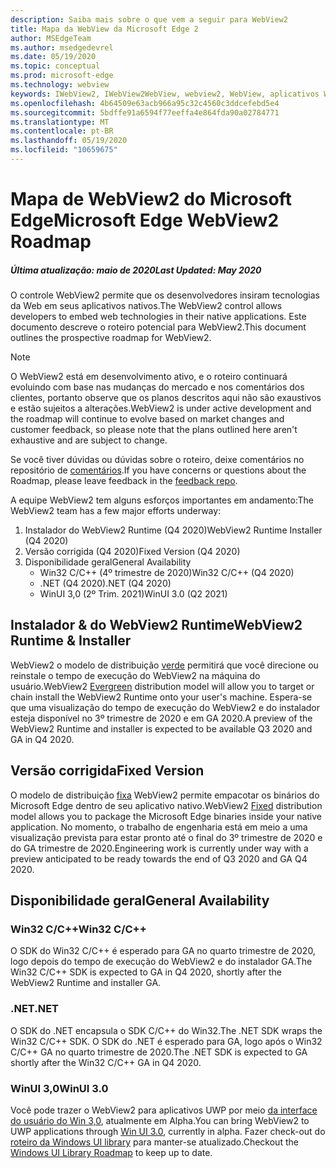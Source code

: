 ```yaml
---
description: Saiba mais sobre o que vem a seguir para WebView2
title: Mapa da WebView da Microsoft Edge 2
author: MSEdgeTeam
ms.author: msedgedevrel
ms.date: 05/19/2020
ms.topic: conceptual
ms.prod: microsoft-edge
ms.technology: webview
keywords: IWebView2, IWebView2WebView, webview2, WebView, aplicativos Win32, Win32, Edge, ICoreWebView2, ICoreWebView2Host, controle do navegador, HTML Edge
ms.openlocfilehash: 4b64509e63acb966a95c32c4560c3ddcefebd5e4
ms.sourcegitcommit: 5bdffe91a6594f77eeffa4e864fda90a02784771
ms.translationtype: MT
ms.contentlocale: pt-BR
ms.lasthandoff: 05/19/2020
ms.locfileid: "10659675"
---
```

# <span data-ttu-id="4e398-104">Mapa de WebView2 do Microsoft Edge</span><span class="sxs-lookup"><span data-stu-id="4e398-104">Microsoft Edge WebView2 Roadmap</span></span>

##### <span data-ttu-id="4e398-105">Última atualização: maio de 2020</span><span class="sxs-lookup"><span data-stu-id="4e398-105">Last Updated: May 2020</span></span>

<span data-ttu-id="4e398-106">O controle WebView2 permite que os desenvolvedores insiram tecnologias da Web em seus aplicativos nativos.</span><span class="sxs-lookup"><span data-stu-id="4e398-106">The WebView2 control allows developers to embed web technologies in their native applications.</span></span> <span data-ttu-id="4e398-107">Este documento descreve o roteiro potencial para WebView2.</span><span class="sxs-lookup"><span data-stu-id="4e398-107">This document outlines the prospective roadmap for WebView2.</span></span> 

> [!NOTE]
> <span data-ttu-id="4e398-108">O WebView2 está em desenvolvimento ativo, e o roteiro continuará evoluindo com base nas mudanças do mercado e nos comentários dos clientes, portanto observe que os planos descritos aqui não são exaustivos e estão sujeitos a alterações.</span><span class="sxs-lookup"><span data-stu-id="4e398-108">WebView2 is under active development and the roadmap will continue to evolve based on market changes and customer feedback, so please note that the plans outlined here aren't exhaustive and are subject to change.</span></span> 

<span data-ttu-id="4e398-109">Se você tiver dúvidas ou dúvidas sobre o roteiro, deixe comentários no repositório de [comentários](https://github.com/MicrosoftEdge/WebViewFeedback).</span><span class="sxs-lookup"><span data-stu-id="4e398-109">If you have concerns or questions about the Roadmap, please leave feedback in the [feedback repo](https://github.com/MicrosoftEdge/WebViewFeedback).</span></span>

<span data-ttu-id="4e398-110">A equipe WebView2 tem alguns esforços importantes em andamento:</span><span class="sxs-lookup"><span data-stu-id="4e398-110">The WebView2 team has a few major efforts underway:</span></span>

1.  <span data-ttu-id="4e398-111">Instalador do WebView2 Runtime (Q4 2020)</span><span class="sxs-lookup"><span data-stu-id="4e398-111">WebView2 Runtime Installer (Q4 2020)</span></span>
2.  <span data-ttu-id="4e398-112">Versão corrigida (Q4 2020)</span><span class="sxs-lookup"><span data-stu-id="4e398-112">Fixed Version (Q4 2020)</span></span>
3.  <span data-ttu-id="4e398-113">Disponibilidade geral</span><span class="sxs-lookup"><span data-stu-id="4e398-113">General Availability</span></span> 
    *   <span data-ttu-id="4e398-114">Win32 C/C++ (4º trimestre de 2020)</span><span class="sxs-lookup"><span data-stu-id="4e398-114">Win32 C/C++ (Q4 2020)</span></span>
    *   <span data-ttu-id="4e398-115">.NET (Q4 2020)</span><span class="sxs-lookup"><span data-stu-id="4e398-115">.NET (Q4 2020)</span></span>
    *   <span data-ttu-id="4e398-116">WinUI 3,0 (2º Trim. 2021)</span><span class="sxs-lookup"><span data-stu-id="4e398-116">WinUI 3.0 (Q2 2021)</span></span>

## <span data-ttu-id="4e398-117">Instalador & do WebView2 Runtime</span><span class="sxs-lookup"><span data-stu-id="4e398-117">WebView2 Runtime & Installer</span></span>

<span data-ttu-id="4e398-118">WebView2 o modelo de distribuição [verde](./concepts/distribution.md#microsoft-edge-webview2-runtime) permitirá que você direcione ou reinstale o tempo de execução do WebView2 na máquina do usuário.</span><span class="sxs-lookup"><span data-stu-id="4e398-118">WebView2 [Evergreen](./concepts/distribution.md#microsoft-edge-webview2-runtime) distribution model will allow you to target or chain install the WebView2 Runtime onto your user's machine.</span></span> <span data-ttu-id="4e398-119">Espera-se que uma visualização do tempo de execução do WebView2 e do instalador esteja disponível no 3º trimestre de 2020 e em GA 2020.</span><span class="sxs-lookup"><span data-stu-id="4e398-119">A preview of the WebView2 Runtime and installer is expected to be available Q3 2020 and GA in Q4 2020.</span></span>

## <span data-ttu-id="4e398-120">Versão corrigida</span><span class="sxs-lookup"><span data-stu-id="4e398-120">Fixed Version</span></span>

<span data-ttu-id="4e398-121">O modelo de distribuição [fixa](./concepts/distribution.md#roadmap) WebView2 permite empacotar os binários do Microsoft Edge dentro de seu aplicativo nativo.</span><span class="sxs-lookup"><span data-stu-id="4e398-121">WebView2 [Fixed](./concepts/distribution.md#roadmap) distribution model allows you to package the Microsoft Edge binaries inside your native application.</span></span> <span data-ttu-id="4e398-122">No momento, o trabalho de engenharia está em meio a uma visualização prevista para estar pronto até o final do 3º trimestre de 2020 e do GA trimestre de 2020.</span><span class="sxs-lookup"><span data-stu-id="4e398-122">Engineering work is currently under way with a preview anticipated to be ready towards the end of  Q3 2020 and GA Q4 2020.</span></span>

## <span data-ttu-id="4e398-123">Disponibilidade geral</span><span class="sxs-lookup"><span data-stu-id="4e398-123">General Availability</span></span> 

### <span data-ttu-id="4e398-124">Win32 C/C++</span><span class="sxs-lookup"><span data-stu-id="4e398-124">Win32 C/C++</span></span>

<span data-ttu-id="4e398-125">O SDK do Win32 C/C++ é esperado para GA no quarto trimestre de 2020, logo depois do tempo de execução do WebView2 e do instalador GA.</span><span class="sxs-lookup"><span data-stu-id="4e398-125">The Win32 C/C++ SDK is expected to GA in Q4 2020, shortly after the WebView2 Runtime and installer GA.</span></span>

### <span data-ttu-id="4e398-126">.NET</span><span class="sxs-lookup"><span data-stu-id="4e398-126">.NET</span></span>

<span data-ttu-id="4e398-127">O SDK do .NET encapsula o SDK C/C++ do Win32.</span><span class="sxs-lookup"><span data-stu-id="4e398-127">The .NET SDK wraps the Win32 C/C++ SDK.</span></span> <span data-ttu-id="4e398-128">O SDK do .NET é esperado para GA, logo após o Win32 C/C++ GA no quarto trimestre de 2020.</span><span class="sxs-lookup"><span data-stu-id="4e398-128">The .NET SDK is expected to GA shortly after the Win32 C/C++ GA in Q4 2020.</span></span>

### <span data-ttu-id="4e398-129">WinUI 3,0</span><span class="sxs-lookup"><span data-stu-id="4e398-129">WinUI 3.0</span></span>

<span data-ttu-id="4e398-130">Você pode trazer o WebView2 para aplicativos UWP por meio [da interface do usuário do Win 3,0](/uwp/toolkits/winui3/), atualmente em Alpha.</span><span class="sxs-lookup"><span data-stu-id="4e398-130">You can bring WebView2 to UWP applications through [Win UI 3.0](/uwp/toolkits/winui3/), currently in alpha.</span></span> <span data-ttu-id="4e398-131">Fazer check-out do [roteiro da Windows UI library](https://github.com/microsoft/microsoft-ui-xaml/blob/master/docs/roadmap.md) para manter-se atualizado.</span><span class="sxs-lookup"><span data-stu-id="4e398-131">Checkout the [Windows UI Library Roadmap](https://github.com/microsoft/microsoft-ui-xaml/blob/master/docs/roadmap.md) to keep up to date.</span></span>  
